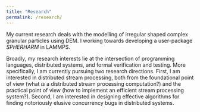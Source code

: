 ```yaml
---
title: "Research"
permalink: /research/
---
```


My current research deals with the modelling of irregular shaped complex granular particles using DEM. I working towards developing a user-package <em> SPHERHARM </em> in LAMMPS.  

Broadly, my research interests lie at the intersection of
programming languages, distributed systems, and formal verification and testing.
More specifically, I am currently pursuing two research directions. First,
I am interested in distributed stream processing, both from the foundational
point of view (what <em>is</em> a distributed stream processing computation?) and the practical point of view (how to implement an efficient stream processing
system?). Second, I am interested in designing effective algorithms for finding
notoriously elusive concurrency bugs in distributed systems.
